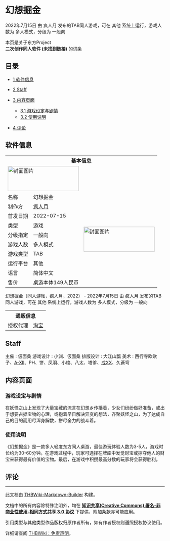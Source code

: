 # 幻想掘金

<!-- source html: G:\repos\THBWiki-Markdown-Builder\THBWikiMarkdown\Temp\main\0\03\ns0%3A%E5%B9%BB%E6%83%B3%E6%8E%98%E9%87%91.html -->

2022年7月15日 由 疯人月  发布的TAB同人游戏，可在 其他 系统上运行，游戏人数为 多人模式，分级为 一般向

本页是关于东方Project  
 **二次创作同人软件 (未找到链接)** 的词条

## 目录

- [1 软件信息](#软件信息)
- [2 Staff](#Staff)
- [3 内容页面](#内容页面)

  - [3.1 游戏设定与剧情](#游戏设定与剧情)
  - [3.2 使用说明](#使用说明)



- [4 评论](#评论)





## 软件信息

<table><tbody><tr><th colspan="3">基本信息</th></tr><tr><td class="cover-artwork-mobile" colspan="2"><a href="./文件-幻想掘金封面.jpg.md" class="image" title="封面图片"><img alt="封面图片" src="https://upload.thwiki.cc/thumb/8/8b/%E5%B9%BB%E6%83%B3%E6%8E%98%E9%87%91%E5%B0%81%E9%9D%A2.jpg/224px-%E5%B9%BB%E6%83%B3%E6%8E%98%E9%87%91%E5%B0%81%E9%9D%A2.jpg" decoding="async" loading="lazy" width="224" height="79" srcset="https://upload.thwiki.cc/thumb/8/8b/%E5%B9%BB%E6%83%B3%E6%8E%98%E9%87%91%E5%B0%81%E9%9D%A2.jpg/336px-%E5%B9%BB%E6%83%B3%E6%8E%98%E9%87%91%E5%B0%81%E9%9D%A2.jpg 1.5x, https://upload.thwiki.cc/thumb/8/8b/%E5%B9%BB%E6%83%B3%E6%8E%98%E9%87%91%E5%B0%81%E9%9D%A2.jpg/448px-%E5%B9%BB%E6%83%B3%E6%8E%98%E9%87%91%E5%B0%81%E9%9D%A2.jpg 2x" data-file-width="716" data-file-height="254"></a></td>
</tr><tr><td class="label">名称</td><td colspan="2"> 幻想掘金 </td></tr><tr><td class="label">制作方</td><td><a href="./疯人月.md" title="疯人月">疯人月</a></td><td class="cover-artwork" rowspan="8" style="min-width:224px;"><a href="./文件-幻想掘金封面.jpg.md" class="image" title="封面图片"><img alt="封面图片" src="https://upload.thwiki.cc/thumb/8/8b/%E5%B9%BB%E6%83%B3%E6%8E%98%E9%87%91%E5%B0%81%E9%9D%A2.jpg/224px-%E5%B9%BB%E6%83%B3%E6%8E%98%E9%87%91%E5%B0%81%E9%9D%A2.jpg" decoding="async" loading="lazy" width="224" height="79" srcset="https://upload.thwiki.cc/thumb/8/8b/%E5%B9%BB%E6%83%B3%E6%8E%98%E9%87%91%E5%B0%81%E9%9D%A2.jpg/336px-%E5%B9%BB%E6%83%B3%E6%8E%98%E9%87%91%E5%B0%81%E9%9D%A2.jpg 1.5x, https://upload.thwiki.cc/thumb/8/8b/%E5%B9%BB%E6%83%B3%E6%8E%98%E9%87%91%E5%B0%81%E9%9D%A2.jpg/448px-%E5%B9%BB%E6%83%B3%E6%8E%98%E9%87%91%E5%B0%81%E9%9D%A2.jpg 2x" data-file-width="716" data-file-height="254"></a></td>
</tr><tr><td class="label">首发日期</td><td>2022-07-15</td></tr><tr><td class="label">类型</td><td>游戏</td></tr><tr><td class="label">分级指定</td><td>一般向</td></tr><tr><td class="label">游戏人数</td><td>多人模式</td></tr><tr><td class="label">游戏类型</td><td>TAB</td></tr><tr><td class="label">运行平台</td><td>其他</td></tr><tr><td class="label">语言</td><td>简体中文</td></tr><tr><td class="label">售价</td><td>桌游本体149人民币</td></tr></tbody></table>

幻想掘金（同人游戏，疯人月，2022） - 2022年7月15日 由 疯人月  发布的TAB同人游戏，可在 其他 系统上运行，游戏人数为 多人模式，分级为 一般向

<table><tbody><tr><th colspan="3">通贩信息</th></tr><tr><td class="label">授权代理</td><td colspan="2"><a rel="nofollow" class="external text" href="https://item.taobao.com/item.htm?id=679035771386">淘宝</a></td></tr></tbody></table>



## Staff
主催
: 仮面桑
游戏设计
: 小渊、仮面桑
排版设计
: 大江山瓢
美术
: 西行寺欧欧子、[A-XII](./A-XII.md)、PH、饼、凤羽、小梭、八太、塔爹、[成XX](./成XX.md)、久蒼穹


## 内容页面

### 游戏设定与剧情
  
在妖怪之山上发现了大量宝藏的流言在幻想乡传播着，少女们纷纷做好准备，或出于想要占据宝物的心理，或抱着早日解决异变的想法，齐聚妖怪之山，为了达成自己的目的而用尽浑身解数，拼尽全力的战斗着。
  


### 使用说明
  
《幻想掘金》是一款多人轻度东方同人桌游，最佳游玩体验人数为3-5人，游戏时长约为30-60分钟。在游戏过程中，玩家可选择在牌库中发觉财宝或掠夺他人的财宝来获得最有价值的宝物。最后，在游戏中积攒最高分数的玩家将会获得胜利。
  


## 评论




---

此文档由 [THBWiki-Markdown-Builder](https://github.com/Delsin-Yu/THBWiki-Markdown-Builder) 构建。

文档中的所有内容除特殊注明外，均在 [**知识共享(Creative Commons) 署名-非商业性使用-相同方式共享 3.0 协议**](https://creativecommons.org/licenses/by-sa/3.0/deed.zh-hans) 下提供，附加条款亦可能应用。

引用类型与其他类型作品版权归原作者所有，如有作者授权则遵照授权协议使用。

详细请查阅 [THBWiki：免责声明](https://thbwiki.cc/THBWiki:%E5%85%8D%E8%B4%A3%E5%A3%B0%E6%98%8E)。

